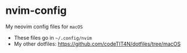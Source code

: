 # nvim-config

My neovim config files for `macOS`

- These files go in `~/.config/nvim`
- My other dotfiles: https://github.com/codeTIT4N/dotfiles/tree/macOS
